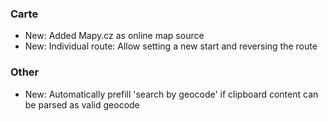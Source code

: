  
### Carte
- New: Added Mapy.cz as online map source
- New: Individual route: Allow setting a new start and reversing the route

### Other
- New: Automatically prefill 'search by geocode' if clipboard content can be parsed as valid geocode
